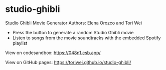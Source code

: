 # studio-ghibli

Studio Ghibli Movie Generator
Authors: Elena Orozco and Tori Wei

- Press the button to generate a random Studio Ghibli movie
- Listen to songs from the movie soundtracks with the embedded Spotify playlist

View on codesandbox: https://048n1.csb.app/

View on GitHub pages: https://toriwei.github.io/studio-ghibli/
